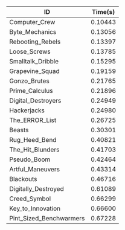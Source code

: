 |ID|Time(s)|
|-|-|
|Computer_Crew|0.10443|
|Byte_Mechanics|0.13056|
|Rebooting_Rebels|0.13397|
|Loose_Screws|0.13785|
|Smalltalk_Dribble|0.15295|
|Grapevine_Squad|0.19159|
|Gonzo_Brutes|0.21765|
|Prime_Calculus|0.21896|
|Digital_Destroyers|0.24949|
|Hackerjacks|0.24980|
|The_ERROR_List|0.26725|
|Beasts|0.30301|
|Rug_Heed_Bend|0.40821|
|The_Hit_Blunders|0.41703|
|Pseudo_Boom|0.42464|
|Artful_Maneuvers|0.43314|
|Blackouts|0.46716|
|Digitally_Destroyed|0.61089|
|Creed_Symbol|0.66299|
|Key_to_Innovation|0.66600|
|Pint_Sized_Benchwarmers|0.67228|
